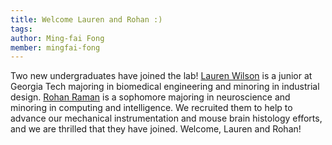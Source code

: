 ```yaml
---
title: Welcome Lauren and Rohan :)
tags:
author: Ming-fai Fong
member: mingfai-fong
---
```


Two new undergraduates have joined the lab! [Lauren Wilson](https://fong-lab.github.io/members/lauren-wilson.html) is a junior at Georgia Tech majoring in biomedical engineering and minoring in industrial design.  [Rohan Raman](https://fong-lab.github.io/members/rohan-raman.html) is a sophomore majoring in neuroscience and minoring in computing and intelligence.  We recruited them to help to advance our mechanical instrumentation and mouse brain histology efforts, and we are thrilled that they have joined.  Welcome, Lauren and Rohan!
